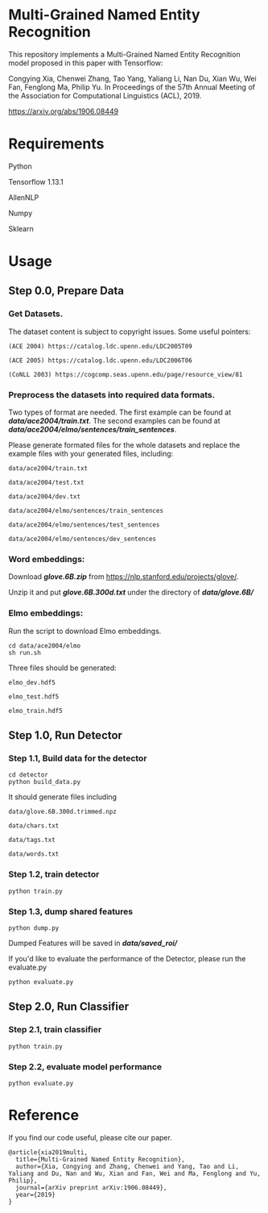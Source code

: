 # Multi-Grained Named Entity Recognition


This repository implements a Multi-Grained Named Entity Recognition model proposed in this paper with Tensorflow:

Congying Xia, Chenwei Zhang, Tao Yang, Yaliang Li, Nan Du, Xian Wu, Wei Fan, Fenglong Ma, Philip Yu. In Proceedings of the 57th Annual Meeting of the Association for Computational Linguistics (ACL), 2019. 

https://arxiv.org/abs/1906.08449

# Requirements

Python

Tensorflow 1.13.1

AllenNLP

Numpy

Sklearn


# Usage

## Step 0.0, Prepare Data

 ### Get Datasets.
 
 The dataset content is subject to copyright issues. Some useful pointers:

    (ACE 2004) https://catalog.ldc.upenn.edu/LDC2005T09

    (ACE 2005) https://catalog.ldc.upenn.edu/LDC2006T06

    (CoNLL 2003) https://cogcomp.seas.upenn.edu/page/resource_view/81


 ### Preprocess the datasets into required data formats.

   Two types of format are needed. The first example can be found at ***data/ace2004/train.txt***. The second examples can be found at ***data/ace2004/elmo/sentences/train_sentences***.
     
   Please generate formated files for the whole datasets and replace the example files with your generated files, including:
    
    data/ace2004/train.txt
    
    data/ace2004/test.txt
    
    data/ace2004/dev.txt
    
    data/ace2004/elmo/sentences/train_sentences
    
    data/ace2004/elmo/sentences/test_sentences
    
    data/ace2004/elmo/sentences/dev_sentences


### Word embeddings: 

   Download ***glove.6B.zip*** from https://nlp.stanford.edu/projects/glove/. 

   Unzip it and put ***glove.6B.300d.txt*** under the directory of ***data/glove.6B/***

### Elmo embeddings: 

Run the script to download Elmo embeddings.

    cd data/ace2004/elmo
    sh run.sh
  
 Three files should be generated:
 
    elmo_dev.hdf5
 
    elmo_test.hdf5
 
    elmo_train.hdf5 
 
 
## Step 1.0, Run Detector

  ### Step 1.1, Build data for the detector

  ```
  cd detector
  python build_data.py
  ```
  
  It should generate files including
        
    data/glove.6B.300d.trimmed.npz
    
    data/chars.txt
    
    data/tags.txt
    
    data/words.txt
          

   ### Step 1.2, train detector
 
  ```
  python train.py
  ```

   ### Step 1.3, dump shared features
  
  ```
  python dump.py
  ```
  Dumped Features will be saved in ***data/saved_roi/***

  If you'd like to evaluate the performance of the Detector, please run the evaluate.py
  
  ```
  python evaluate.py
  ```

## Step 2.0, Run Classifier

   ### Step 2.1, train classifier
  
  ```
  python train.py
  ```

   ### Step 2.2, evaluate model performance
  
  ```
  python evaluate.py
  ```

# Reference

If you find our code useful, please cite our paper.

```
@article{xia2019multi,
  title={Multi-Grained Named Entity Recognition},
  author={Xia, Congying and Zhang, Chenwei and Yang, Tao and Li, Yaliang and Du, Nan and Wu, Xian and Fan, Wei and Ma, Fenglong and Yu, Philip},
  journal={arXiv preprint arXiv:1906.08449},
  year={2019}
}

```
